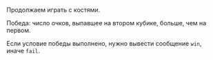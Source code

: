 Продолжаем играть с костями.

Победа: число очков, выпавшее на втором кубике, больше, чем на первом.

Если условие победы выполнено, нужно вывести сообщение `win`, иначе `fail`.
